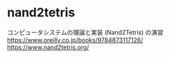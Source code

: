 # nand2tetris
コンピュータシステムの理論と実装 (Nand2Tetris) の演習
https://www.oreilly.co.jp/books/9784873117126/
https://www.nand2tetris.org/
